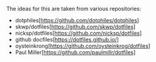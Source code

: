 The ideas for this are taken from various repositories:

* dotphiles[https://github.com/dotphiles/dotphiles]
* skwp/dotfiles[https://github.com/skwp/dotfiles]
* nicksp/dotfiles[https://github.com/nicksp/dotfiles]
* github docfiles[https://dotfiles.github.io/]
* oysteinkrong[https://github.com/oysteinkrog/dotfiles]
* Paul Miller[https://github.com/paulmillr/dotfiles]
